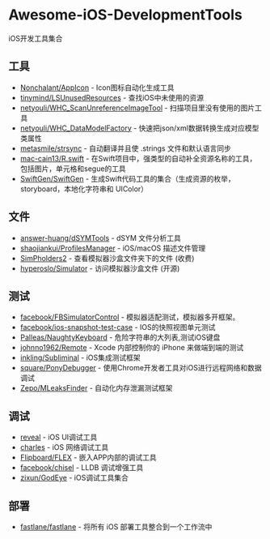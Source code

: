# Awesome-iOS-DevelopmentTools
iOS开发工具集合

## 工具
* [Nonchalant/AppIcon](https://github.com/Nonchalant/AppIcon) - Icon图标自动化生成工具
* [tinymind/LSUnusedResources](https://github.com/tinymind/LSUnusedResources) - 查找iOS中未使用的资源
* [netyouli/WHC_ScanUnreferenceImageTool](https://github.com/netyouli/WHC_ScanUnreferenceImageTool) - 扫描项目里没有使用的图片工具
* [netyouli/WHC_DataModelFactory](https://github.com/netyouli/WHC_DataModelFactory) - 快速把json/xml数据转换生成对应模型类属性
* [metasmile/strsync](https://github.com/metasmile/strsync) - 自动翻译并且使 .strings 文件和默认语言同步
* [mac-cain13/R.swift](https://github.com/mac-cain13/R.swift) - 在Swift项目中，强类型的自动补全资源名称的工具，包括图片，单元格和segue的工具
* [SwiftGen/SwiftGen](https://github.com/SwiftGen/SwiftGen) - 生成Swift代码工具的集合（生成资源的枚举，storyboard，本地化字符串和 UIColor）

## 文件
* [answer-huang/dSYMTools](https://github.com/answer-huang/dSYMTools) - dSYM 文件分析工具
* [shaojiankui/ProfilesManager](https://github.com/shaojiankui/ProfilesManager) - iOS/macOS 描述文件管理
* [SimPholders2](https://simpholders.com/) - 查看模拟器沙盒文件夹下的文件 (收费)
* [hyperoslo/Simulator](https://github.com/hyperoslo/Simulator) - 访问模拟器沙盒文件 (开源)

## 测试
* [facebook/FBSimulatorControl](https://github.com/facebook/FBSimulatorControl) - 模拟器适配测试，模拟器多开框架。
* [facebook/ios-snapshot-test-case](https://github.com/facebook/ios-snapshot-test-case) - IOS的快照视图单元测试
* [Palleas/NaughtyKeyboard](https://github.com/Palleas/NaughtyKeyboard) - 危险字符串的大列表,测试iOS键盘
* [johnno1962/Remote](https://github.com/johnno1962/Remote) - Xcode 内部控制你的 iPhone 来做端到端的测试
* [inkling/Subliminal](https://github.com/inkling/Subliminal) - iOS集成测试框架
* [square/PonyDebugger](https://github.com/square/PonyDebugger) - 使用Chrome开发者工具对iOS进行远程网络和数据调试
* [Zepo/MLeaksFinder](https://github.com/Zepo/MLeaksFinder) - 自动化内存泄漏测试框架

## 调试
* [reveal](https://revealapp.com/) - iOS UI调试工具
* [charles](https://www.charlesproxy.com/) - iOS 网络调试工具
* [Flipboard/FLEX](https://github.com/Flipboard/FLEX) - 嵌入APP内部的调试工具
* [facebook/chisel](https://github.com/facebook/chisel) - LLDB 调试增强工具
* [zixun/GodEye](https://github.com/zixun/GodEye) - iOS调试工具集合

## 部署
* [fastlane/fastlane](https://github.com/fastlane/fastlane) - 将所有 iOS 部署工具整合到一个工作流中



